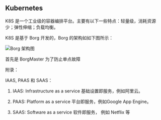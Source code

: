 ## Kubernetes

K8S 是一个工业级的容器编排平台。主要有以下一些特点：轻量级，消耗资源少；弹性伸缩；负载均衡。

K8S 是基于 Borg 开发的，Borg 的架构如如下图所示：

![Borg 架构图](http://img.programya.com/20200106233509.png)

首先是 BorgMaster 为了防止单点故障





附录：

IAAS, PAAS 和 SAAS：

1. IAAS: Infrastructure as a service 基础设置即服务，例如阿里云。

2. PAAS: Platform as a service 平台即服务，例如Google App Engine。

3. SAAS: Software as a service 软件即服务， 例如 Netflix 等
